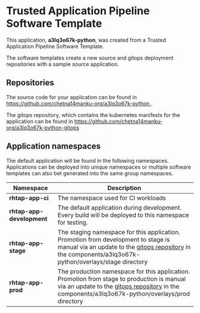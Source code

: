 # Trusted Application Pipeline Software Template

This application, **a3lq3o67k-python**, was created from a Trusted Application Pipeline Software Template.

The software templates create a new source and gitops deployment repositories with a sample source application. 

## Repositories

The source code for your application can be found in [https://github.com/chetna14manku-org/a3lq3o67k-python ](https://github.com/chetna14manku-org/a3lq3o67k-python ).
 
The gitops repository, which contains the kubernetes manifests for the application can be found in 
[https://github.com/chetna14manku-org/a3lq3o67k-python-gitops ](https://github.com/chetna14manku-org/a3lq3o67k-python-gitops ) 

## Application namespaces 

The default application will be found in the following namespaces. Applications can be deployed into unique namespaces or multiple software templates can also bet generated into the same group namespaces.  

|  Namespace   |  Description   |  
| -------- | -------- |
| **rhtap-app-ci** | The namespace used for CI workloads |
| **rhtap-app-development** | The default application during development. Every build will be deployed to this namespace for testing. |
| **rhtap-app-stage** | The staging namespace for this application. Promotion from development to stage is manual via an update to the [gitops repository](https://github.com/chetna14manku-org/a3lq3o67k-python-gitops ) in the components/a3lq3o67k-python/overlays/stage directory |
| **rhtap-app-prod** | The production namespace for this application. Promotion from stage to production is manual via an update to the [gitops repository](https://github.com/chetna14manku-org/a3lq3o67k-python-gitops ) in the components/a3lq3o67k-python/overlays/prod directory |